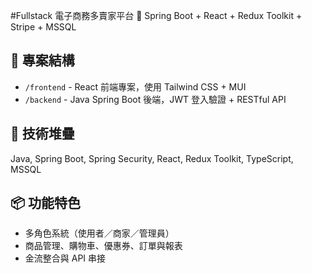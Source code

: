 #Fullstack 電子商務多賣家平台
 🛒 Spring Boot + React + Redux Toolkit + Stripe + MSSQL

## 📁 專案結構
- `/frontend` - React 前端專案，使用 Tailwind CSS + MUI
- `/backend` - Java Spring Boot 後端，JWT 登入驗證 + RESTful API

## 🔧 技術堆疊
Java, Spring Boot, Spring Security, React, Redux Toolkit, TypeScript, MSSQL

## 📦 功能特色
- 多角色系統（使用者／商家／管理員）
- 商品管理、購物車、優惠券、訂單與報表
- 金流整合與 API 串接
